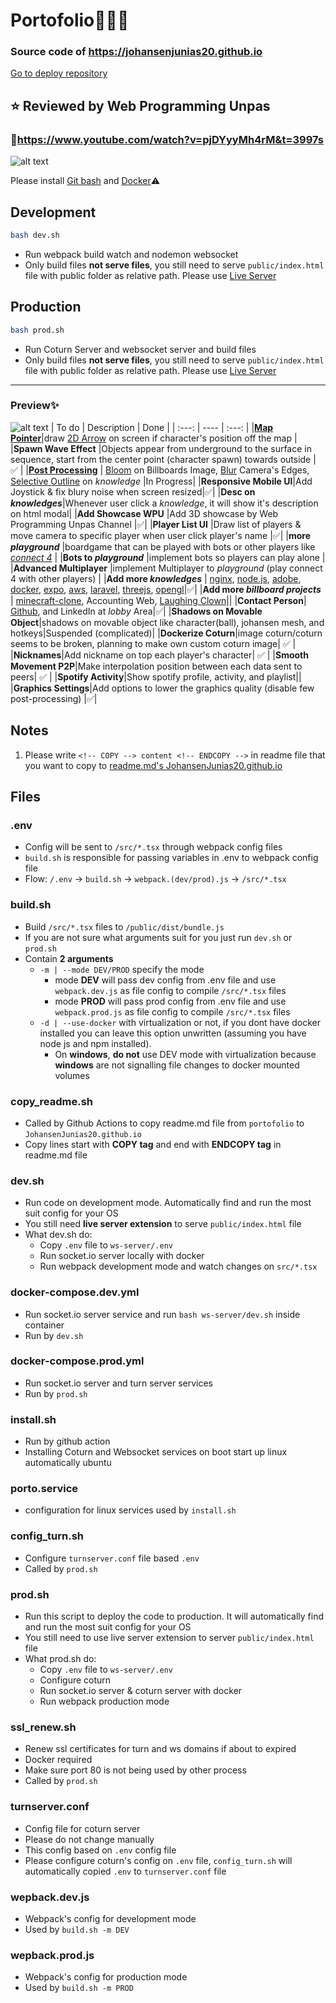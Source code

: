 # Portofolio🚀🚀🚀

### Source code of https://johansenjunias20.github.io
[Go to deploy repository](https://github.com/JohansenJunias20/JohansenJunias20.github.io)  
## ⭐ Reviewed by Web Programming Unpas
### 🔗https://www.youtube.com/watch?v=pjDYyyMh4rM&t=3997s
![alt text](https://JohansenJunias20.github.io/thumbnail_wpu.png)
<br>

Please install [Git bash](https://git-scm.com/downloads) and [Docker](https://docs.docker.com/)⚠️  

## Development
```sh
bash dev.sh
```
- Run webpack build watch and nodemon websocket
- Only build files **not serve files**, you still need to serve `public/index.html` file with public folder as relative path. Please use [Live Server](https://marketplace.visualstudio.com/items?itemName=ritwickdey.LiveServer)  


## Production

```sh
bash prod.sh
```
- Run Coturn Server and websocket server and build files  
- Only build files **not serve files**, you still need to serve `public/index.html` file with public folder as relative path. Please use [Live Server](https://marketplace.visualstudio.com/items?itemName=ritwickdey.LiveServer)  
<hr />

<!-- COPY -->
### Preview✨
![alt text](https://JohansenJunias20.github.io/desc.png)
| To do | Description   | Done  |
| :---: | ----          | :---: |
|[**Map Pointer**](https://forums.rpgmakerweb.com/data/attachments/109/109950-e5cb7855bfce5950a9c055d7053c9d00.jpg)|draw [2D Arrow](https://forums.rpgmakerweb.com/data/attachments/109/109950-e5cb7855bfce5950a9c055d7053c9d00.jpg) on screen if character's position off the map  |
|**Spawn Wave Effect** |Objects appear from underground to the surface in sequence, start from the center point (character spawn) towards outside  | ✅ |
|[**Post Processing**](https://threejs.org/examples/#webgl_postprocessing_dof2) | [Bloom](https://threejs.org/examples/#webgl_postprocessing_unreal_bloom) on Billboards Image, [Blur](https://threejs.org/examples/#webgl_postprocessing_dof2) Camera's Edges, [Selective Outline](https://threejs.org/examples/#webgl_postprocessing_outline) on _knowledge_ |In Progress|
|**Responsive Mobile UI**|Add Joystick & fix blury noise when screen resized|✅|
|**Desc on _knowledges_**|Whenever user click a _knowledge_, it will show it's description on html modal|
|**Add Showcase WPU**  |Add 3D showcase by Web Programming Unpas Channel  |✅|
|**Player List UI**  |Draw list of players & move camera to specific player when user click player's name |✅|
|**more _playground_**  |boardgame that can be played with bots or other players like [_connect 4_](https://en.wikipedia.org/wiki/Connect_Four)  |
|**Bots to _playground_**  |implement bots so players can play alone  |
|**Advanced Multiplayer**  |implement Multiplayer to _playground_  (play connect 4 with other players)  |
|**Add more _knowledges_**  | [nginx](https://www.nginx.com/), [node.js](https://nodejs.org/en/), [adobe](https://www.adobe.com/), [docker](https://www.docker.com/), [expo](https://expo.dev/), [aws](https://aws.amazon.com/), [laravel](https://laravel.com/), [threejs](https://threejs.org/), [opengl](https://en.wikipedia.org/wiki/OpenGL)|✅|
|**Add more _billboard projects_**  | [minecraft-clone](https://github.com/JohansenJunias20/minecraft-clone), Accounting Web, [Laughing Clown](https://github.com/JohansenJunias20/laughing-clown)||
|**Contact Person**| [Github](https://github.com/JohansenJunias20), and LinkedIn at *lobby* Area|✅|
|**Shadows on Movable Object**|shadows on movable object like character(ball), johansen mesh, and hotkeys|Suspended (complicated)|
|**Dockerize Coturn**|image coturn/coturn seems to be broken, planning to make own custom coturn image| ✅ |
|**Nicknames**|Add nickname on top each player's character| ✅ |
|**Smooth Movement P2P**|Make interpolation position between each data sent to peers| ✅ |
|**Spotify Activity**|Show spotify profile, activity, and playlist||
|**Graphics Settings**|Add options to lower the graphics quality (disable few post-processing) |✅|
<!-- ENDCOPY -->

## Notes

1. Please write `<!-- COPY --> content <!-- ENDCOPY -->` in readme file that you want to copy to [readme.md's JohansenJunias20.github.io](https://github.com/JohansenJunias20/JohansenJunias20.github.io/blob/master/readme.md)  
  
## Files
### .env 
- Config will be sent to `/src/*.tsx` through webpack config files
- `build.sh` is responsible for passing variables in .env to webpack config file
- Flow: `/.env` &#8594; `build.sh` &#8594; `webpack.(dev/prod).js` &#8594; `/src/*.tsx`

### build.sh
- Build `/src/*.tsx` files to `/public/dist/bundle.js`
- If you are not sure what arguments suit for you just run `dev.sh` or `prod.sh`
- Contain **2 arguments**
    - `-m | --mode DEV/PROD` specify the mode
      - mode **DEV** will pass dev config from .env file and use `webpack.dev.js` as file config to compile `/src/*.tsx` files
      - mode **PROD** will pass prod config from .env file and use `webpack.prod.js` as file config to compile `/src/*.tsx` files
    - `-d | --use-docker` with virtualization or not, if you dont have docker installed you can leave this option unwritten (assuming you have node js and npm installed).
      - On **windows**, **do not** use DEV mode with virtualization because **windows** are not signalling file changes to docker mounted volumes

### copy_readme.sh
- Called by Github Actions to copy readme.md file from `portofolio` to `JohansenJunias20.github.io`
- Copy lines start with **COPY tag** and end with **ENDCOPY tag** in readme.md file

### dev.sh
- Run code on development mode. Automatically find and run the most suit config for your OS
- You still need **live server extension** to serve `public/index.html` file
- What dev.sh do:
  - Copy `.env` file to `ws-server/.env`
  - Run socket.io server locally with docker
  - Run webpack development mode and watch changes on `src/*.tsx`

### docker-compose.dev.yml
- Run socket.io server service and run `bash ws-server/dev.sh` inside container 
- Run by `dev.sh`
 
### docker-compose.prod.yml
- Run socket.io server and turn server services
- Run by `prod.sh`

### install.sh
- Run by github action
- Installing Coturn and Websocket services on boot start up linux automatically ubuntu

### porto.service
- configuration for linux services used by `install.sh`

### config_turn.sh
- Configure `turnserver.conf` file based `.env`
- Called by `prod.sh`

### prod.sh
- Run this script to deploy the code to production. It will automatically find and run the most suit config for your OS
- You still need to use live server extension to server `public/index.html` file
- What prod.sh do:
  - Copy `.env` file to `ws-server/.env`
  - Configure coturn
  - Run socket.io server & coturn server with docker
  - Run webpack production mode

### ssl_renew.sh
- Renew ssl certificates for turn and ws domains if about to expired
- Docker required
- Make sure port 80 is not being used by other process
- Called by `prod.sh`

### turnserver.conf
- Config file for coturn server
- Please do not change manually
- This config based on `.env` config file
- Please configure coturn's config on `.env` file, `config_turn.sh` will automatically copied `.env` to `turnserver.conf` file

### wepback.dev.js
- Webpack's config for development mode
- Used by `build.sh -m DEV`

### wepback.prod.js
- Webpack's config for production mode
- Used by `build.sh -m PROD`

